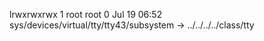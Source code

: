 lrwxrwxrwx 1 root root 0 Jul 19 06:52 sys/devices/virtual/tty/tty43/subsystem -> ../../../../class/tty
